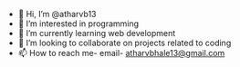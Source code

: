 - 👋 Hi, I’m @atharvb13
- 👀 I’m interested in programming
- 🌱 I’m currently learning web development
- 💞️ I’m looking to collaborate on projects related to coding
- 📫 How to reach me- email- atharvbhale13@gmail.com

<!---
atharvb13/atharvb13 is a ✨ special ✨ repository because its `README.md` (this file) appears on your GitHub profile.
You can click the Preview link to take a look at your changes.
--->
